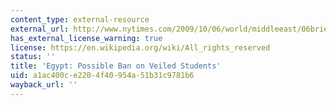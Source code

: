 ```yaml
---
content_type: external-resource
external_url: http://www.nytimes.com/2009/10/06/world/middleeast/06briefs-Egypt2.html
has_external_license_warning: true
license: https://en.wikipedia.org/wiki/All_rights_reserved
status: ''
title: 'Egypt: Possible Ban on Veiled Students'
uid: a1ac400c-e220-4f40-954a-51b31c9781b6
wayback_url: ''
---
```

